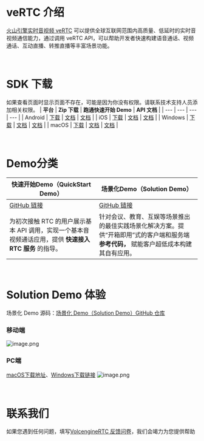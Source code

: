 # veRTC 介绍
[火山引擎实时音视频 veRTC](https://www.volcengine.com/products/rtc) 可以提供全球互联网范围内高质量、低延时的实时音视频通信能力，通过调用 veRTC API，可以帮助开发者快速构建语音通话、视频通话、互动直播、转推直播等丰富场景功能。

<br>

# SDK 下载
如果查看页面时显示页面不存在，可能是因为你没有权限。请联系技术支持人员添加相关权限。
| **平台**  | **Zip 下载** | **跑通快速开始 Demo**  | **API 文档** |
| --- | --- | --- | --- |
| Android | [下载](https://www.volcengine.com/docs/6348/75707#%E4%B8%8B%E8%BD%BD-sdk) | [文档](https://www.volcengine.com/docs/6348/70129) | [文档](https://www.volcengine.com/docs/6348/70079) |
| iOS     | [下载](https://www.volcengine.com/docs/6348/75707#%E4%B8%8B%E8%BD%BD-sdk) | [文档](https://www.volcengine.com/docs/6348/70128) | [文档](https://www.volcengine.com/docs/6348/70084) |
| Windows | [下载](https://www.volcengine.com/docs/6348/75707#%E4%B8%8B%E8%BD%BD-sdk) | [文档](https://www.volcengine.com/docs/6348/70127) | [文档](https://www.volcengine.com/docs/6348/70094) |
| macOS   | [下载](https://www.volcengine.com/docs/6348/75707#%E4%B8%8B%E8%BD%BD-sdk) | [文档](https://www.volcengine.com/docs/6348/70125) | [文档](https://www.volcengine.com/docs/6348/70090) |

<br>

# Demo分类
| **快速开始Demo（QuickStart Demo）**  | **场景化Demo（Solution Demo）**  |
| --- | --- |
| [GitHub 链接](https://github.com/volcengine/VolcEngineRTC) | [GitHub 链接](https://github.com/volcengine/VolcengineRTC_Solution_Demo) |
| 为初次接触 RTC 的用户展示基本 API 调用，实现一个基本音视频通话应用，提供 **快速接入**  **RTC**   **服务** 的指导。 | 针对会议、教育、互娱等场景推出的最佳实践场景化解决方案。提供“开箱即用”式的客户端和服务端 **参考代码，** 赋能客户超低成本构建其自有应用。 |

<br>

# Solution Demo 体验
场景化 Demo 源码：[场景化 Demo（Solution Demo）GitHub 仓库](https://github.com/volcengine/VolcEngineRTC_Solution_Demo)

### 移动端
![image.png](https://p-vcloud.byteimg.com/tos-cn-i-em5hxbkur4/4e894f813a46431990373c9c8fca4a12~tplv-em5hxbkur4-noop.image)

### PC端
[macOS下载地址](https://sf6-cdn-tos.huoshanstatic.com/obj/vcloud/9e9bb2d36fbea812cb69179fdd817fc6-.zip)、[Windows下载链接](https://lf1-cdn-tos.huoshanstatic.com/obj/vcloud/696cfdb8117a40c1e83e65573ce0167f-.zip)
![image.png](https://p-vcloud.byteimg.com/tos-cn-i-em5hxbkur4/491bb18f969f4e49ada26ec7190f45a4~tplv-em5hxbkur4-noop.image)

<br>

# 联系我们
如果您遇到任何问题，填写[VolcengineRTC 反馈问卷](https://wenjuan.feishu.cn/m?t=sQrk90adbLwi-6ivu)，我们会竭力为您提供帮助
